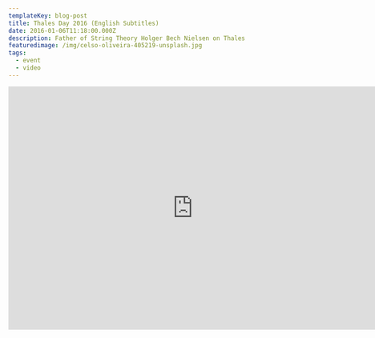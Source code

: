 ```yaml
---
templateKey: blog-post
title: Thales Day 2016 (English Subtitles)
date: 2016-01-06T11:18:00.000Z
description: Father of String Theory Holger Bech Nielsen on Thales
featuredimage: /img/celso-oliveira-405219-unsplash.jpg
tags:
  - event
  - video
---
```



<iframe width="735" height="486" src="https://www.youtube.com/embed/bhSpsj7PAWk" frameborder="0" allow="accelerometer; autoplay; clipboard-write; encrypted-media; gyroscope; picture-in-picture" allowfullscreen></iframe>